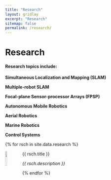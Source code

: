```yaml
---
title: "Research"
layout: gridlay
excerpt: "Research"
sitemap: false
permalink: /research/
---
```


# Research

#### Research topics include:
**Simultaneous Localization and Mapping (SLAM)**

**Multiple-robot SLAM**

**Focal-plane Sensor-processor Arrays (FPSP)**

**Autonomous Mobile Robotics**

**Aerial Robotics**

**Marine Robotics**

**Control Systems**
   
{% for rsch in site.data.research %}
<div class="row">
<div class="col-sm-11 clearfix">
 <div class="well well-sm">
  <img src="{{ site.url }}{{ site.baseurl }}/images/randdpic/{{ rsch.image }}" class="img-responsive" width="11%" style="float: left" />
  <p>{{ rsch.title }}</p>
  <p><em>{{ rsch.description }}</em></p>
 </div>
</div>
</div>
{% endfor %}

